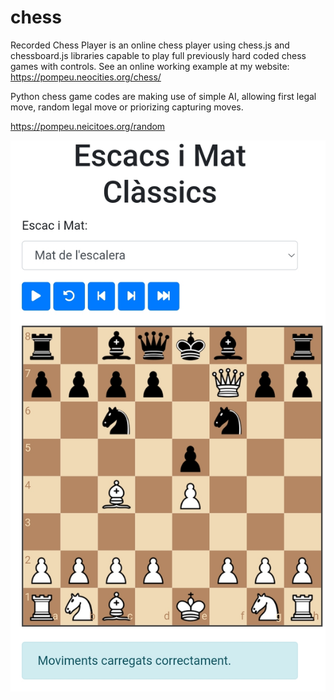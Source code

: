 # chess
Recorded Chess Player is an online chess player using chess.js and chessboard.js libraries capable to play full previously hard coded chess games with controls. See an online working example at my website: https://pompeu.neocities.org/chess/

Python chess game codes are making use of simple AI, allowing first legal move, random legal move or priorizing capturing moves.

https://pompeu.neicitoes.org/random

![Tauler d'escacs](https://github.com/drfperez/chess/raw/main/chess.jpg)
